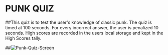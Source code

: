 # PUNK QUIZ


##This quiz is to test the user's knowledge of classic punk. The quiz is timed at 100 seconds. For every incorrect answer, the user is penalized 10 seconds. High scores are recorded in the users local storage and kept in the High Scores tally. 

##![Punk-Quiz-Screen](https://user-images.githubusercontent.com/124628764/226415887-27166d4e-6b0d-41a2-b55b-c0d64b5adba0.png)

